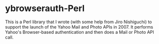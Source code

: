 ybrowserauth-Perl
=================

This is a Perl library that I wrote (with some help from Jiro Nishiguchi) to support the launch of the Yahoo Mail and Photo APIs in 2007. It performs Yahoo's Browser-based authentication and then does a Mail or Photo API call. 
